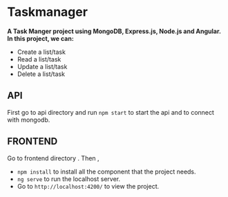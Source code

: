 # Taskmanager
**A Task Manger project using MongoDB, Express.js, Node.js and Angular. In this project, we can:**
- Create a list/task
- Read a list/task
- Update a list/task
- Delete a list/task
## API
First go to api directory and run `npm start` to start the api and to connect with mongodb.
## FRONTEND
Go to frontend directory . Then ,
- `npm install` to install all the component that the project needs.
- `ng serve` to run the localhost server.
- Go to `http://localhost:4200/` to view the project.
